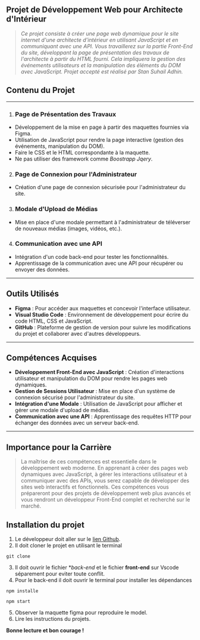 **Projet de Développement Web pour Architecte d'Intérieur**
-------------------------------------------------------------------------------------------------------------------------------------------------------
> *Ce projet consiste à créer une page web dynamique pour le site internet d'une architecte d'intérieur en utilisant JavaScript et en communiquant avec une API.
 Vous travaillerez sur la partie Front-End du site, développant la page de présentation des travaux de l'architecte à partir du HTML fourni. 
 Cela impliquera la gestion des événements utilisateurs et la manipulation des éléments du DOM avec JavaScript.*
 > *Projet accepté est réalisé par Stan Suhail Adhin.*

 ## Contenu du Projet
 ------------------------------------------
1. ### Page de Présentation des Travaux
- Développement de la mise en page à partir des maquettes fournies via Figma.
- Utilisation de JavaScript pour rendre la page interactive (gestion des événements, manipulation du DOM).
- Faire le CSS et le HTML correspondante à la maquette.
- Ne pas utiliser des framework comme *Boostrapp* *Jqery*.

2. ### Page de Connexion pour l'Administrateur
- Création d'une page de connexion sécurisée pour l'administrateur du site.

3. ### Modale d'Upload de Médias
- Mise en place d'une modale permettant à l'administrateur de téléverser de nouveaux médias (images, vidéos, etc.).

4. ### Communication avec une API
- Intégration d'un code back-end pour tester les fonctionnalités.
- Apprentissage de la communication avec une API pour récupérer ou envoyer des données.

--------------------------------------------------------------------------------------

## Outils Utilisés

- **Figma** : Pour accéder aux maquettes et concevoir l'interface utilisateur.
- **Visual Studio Code** : Environnement de développement pour écrire du code HTML, CSS et JavaScript.
- **GitHub** : Plateforme de gestion de version pour suivre les modifications du projet et collaborer avec d'autres développeurs.

---------------------------------------------------------------------------------------

## **Compétences Acquises**

- **Développement Front-End avec JavaScript** : Création d'interactions utilisateur et manipulation du DOM pour rendre les pages web dynamiques.
- **Gestion de Sessions Utilisateur** : Mise en place d'un système de connexion sécurisé pour l'administrateur du site.
- **Intégration d'une Modale** : Utilisation de JavaScript pour afficher et gérer une modale d'upload de médias.
- **Communication avec une API** : Apprentissage des requêtes HTTP pour échanger des données avec un serveur back-end.

--------------------------------------------------------------------------------------------

## **Importance pour la Carrière**

>La maîtrise de ces compétences est essentielle dans le développement web moderne. En apprenant à créer des pages web dynamiques avec JavaScript, 
à gérer les interactions utilisateur et à communiquer avec des APIs, vous serez capable de développer des sites web interactifs et fonctionnels.
 Ces compétences vous prépareront pour des projets de développement web plus avancés et vous rendront un développeur Front-End complet et recherché sur le marché.

## **Installation du projet**

1. Le développeur doit aller sur le [lien Github](https://github.com/OpenClassrooms-Student-Center/Portfolio-architecte-sophie-bluel).
2. Il doit cloner le projet en utilisant le terminal
```terminal
git clone 
```
3. Il doit ouvrir le fichier **back-end* et le fichier **front-end** sur Vscode séparement pour eviter toute conflit.
4. Pour le back-end il doit ouvrir le terminal pour installer les dépendances
```terminal
npm installe 
```
```terminal
npm start 
```
5. Observer la maquette figma pour reproduire le model.
6. Lire les instructions du projets.

**Bonne lecture et bon courage !**